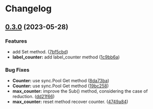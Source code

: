 # Changelog

## [0.3.0](https://github.com/gemone/gounter/compare/v0.2.1...v0.3.0) (2023-05-28)


### Features

* add Set method. ([7bf5cbd](https://github.com/gemone/gounter/commit/7bf5cbd3330b72a03d30e4fc8dbdff6c1eeb69d1))
* **label_counter:** add label_counter method ([1c9bb6a](https://github.com/gemone/gounter/commit/1c9bb6a8e2c9ead442408b85db9c1ff90658961c))


### Bug Fixes

* **Counter:** use sync.Pool Get method ([8da73ba](https://github.com/gemone/gounter/commit/8da73babeb7213881915b120f16088614fddca05))
* **Counter:** use sync.Pool Get method ([19bc258](https://github.com/gemone/gounter/commit/19bc258f6c418751b242d682e93afaf9c4536feb))
* **max_counter:** improve the Sub() method, considering the case of reduction. ([dd21f66](https://github.com/gemone/gounter/commit/dd21f6684c66824980c1cffbf4ffb40b6b18f182))
* **max_counter:** reset method recover counter. ([4749a84](https://github.com/gemone/gounter/commit/4749a84155261dc8603603f783a81824929fec04))
